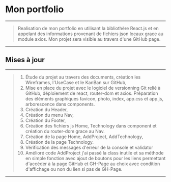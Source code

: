 # Mon portfolio
-----
> Realisation de mon portfolio en utilisant la bibliothère React.js et en appelant des informations provenant de fichiers json locaux grace au module axios. Mon projet sera visible au travers d'une GitHub page.
-----

## Mises à jour
-----
> 1. Étude du projet au travers des documents, création les Wireframes, l'UseCase et le KanBan sur GitHub,
> 2. Mise en place du projet avec le logiciel de versionning Git relié à GitHub, déploiement de react, router-dom et axios. Préparation des éléments graphiques favicon, photo, index, app.css et app.js, arborescence dans components.
> 3. Création du Header,
> 4. Création du menu Nav,
> 5. Création du Footer,
> 6. Création des fichiers js Home, Technology dans component et création du router-dom grace au Nav.
> 7. Création de la page Home, AddProject, AddTechnology,
> 8. Création de la page Technology.
> 9. Vérification des messages d'erreur de la console et validator
> 10. Amélioré code AddProject j'ai passé la class inutile et sa méthode en simple fonction avec ajout de boutons pour les liens permettant d'accéder à la page GitHub et GH-Page au choix avec condition d'affichage ou non du lien si pas de GH-Page.
-----